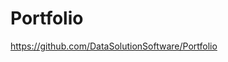 # Portfolio

https://github.com/DataSolutionSoftware/Portfolio    
 
     
  
 
 
     
  
  
 
   
   
  
  
 
